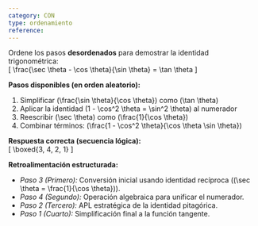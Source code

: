 ```yaml
---
category: CON
type: ordenamiento
reference:
---
```


Ordene los pasos **desordenados** para demostrar la identidad trigonométrica:  
\[ \frac{\sec \theta - \cos \theta}{\sin \theta} = \tan \theta \]  

**Pasos disponibles (en orden aleatorio):**  
1. Simplificar \(\frac{\sin \theta}{\cos \theta}\) como \(\tan \theta\)  
2. Aplicar la identidad \(1 - \cos^2 \theta = \sin^2 \theta\) al numerador  
3. Reescribir \(\sec \theta\) como \(\frac{1}{\cos \theta}\)  
4. Combinar términos: \(\frac{1 - \cos^2 \theta}{\cos \theta \sin \theta}\)  

**Respuesta correcta (secuencia lógica):**  
\[ \boxed{3, 4, 2, 1} \]  

**Retroalimentación estructurada:**  
- *Paso 3 (Primero):* Conversión inicial usando identidad recíproca (\(\sec \theta = \frac{1}{\cos \theta}\)).  
- *Paso 4 (Segundo):* Operación algebraica para unificar el numerador.  
- *Paso 2 (Tercero):* APL estratégica de la identidad pitagórica.  
- *Paso 1 (Cuarto):* Simplificación final a la función tangente.  

